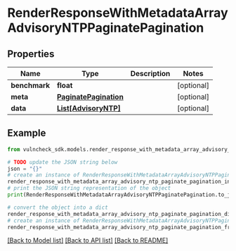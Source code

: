 # RenderResponseWithMetadataArrayAdvisoryNTPPaginatePagination


## Properties

Name | Type | Description | Notes
------------ | ------------- | ------------- | -------------
**benchmark** | **float** |  | [optional] 
**meta** | [**PaginatePagination**](PaginatePagination.md) |  | [optional] 
**data** | [**List[AdvisoryNTP]**](AdvisoryNTP.md) |  | [optional] 

## Example

```python
from vulncheck_sdk.models.render_response_with_metadata_array_advisory_ntp_paginate_pagination import RenderResponseWithMetadataArrayAdvisoryNTPPaginatePagination

# TODO update the JSON string below
json = "{}"
# create an instance of RenderResponseWithMetadataArrayAdvisoryNTPPaginatePagination from a JSON string
render_response_with_metadata_array_advisory_ntp_paginate_pagination_instance = RenderResponseWithMetadataArrayAdvisoryNTPPaginatePagination.from_json(json)
# print the JSON string representation of the object
print(RenderResponseWithMetadataArrayAdvisoryNTPPaginatePagination.to_json())

# convert the object into a dict
render_response_with_metadata_array_advisory_ntp_paginate_pagination_dict = render_response_with_metadata_array_advisory_ntp_paginate_pagination_instance.to_dict()
# create an instance of RenderResponseWithMetadataArrayAdvisoryNTPPaginatePagination from a dict
render_response_with_metadata_array_advisory_ntp_paginate_pagination_from_dict = RenderResponseWithMetadataArrayAdvisoryNTPPaginatePagination.from_dict(render_response_with_metadata_array_advisory_ntp_paginate_pagination_dict)
```
[[Back to Model list]](../README.md#documentation-for-models) [[Back to API list]](../README.md#documentation-for-api-endpoints) [[Back to README]](../README.md)


